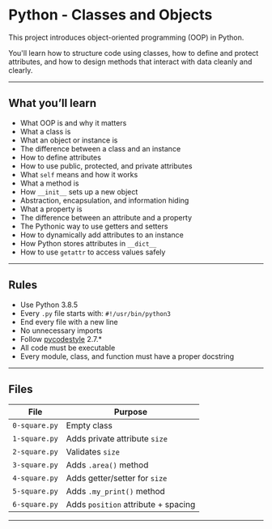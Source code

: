 # Python - Classes and Objects

This project introduces object-oriented programming (OOP) in Python.

You'll learn how to structure code using classes, how to define and protect attributes, and how to design methods that interact with data cleanly and clearly.

---

## What you’ll learn

- What OOP is and why it matters
- What a class is
- What an object or instance is
- The difference between a class and an instance
- How to define attributes
- How to use public, protected, and private attributes
- What `self` means and how it works
- What a method is
- How `__init__` sets up a new object
- Abstraction, encapsulation, and information hiding
- What a property is
- The difference between an attribute and a property
- The Pythonic way to use getters and setters
- How to dynamically add attributes to an instance
- How Python stores attributes in `__dict__`
- How to use `getattr` to access values safely

---

## Rules

- Use Python 3.8.5
- Every `.py` file starts with: `#!/usr/bin/python3`
- End every file with a new line
- No unnecessary imports
- Follow [pycodestyle](https://pypi.org/project/pycodestyle/) 2.7.*
- All code must be executable
- Every module, class, and function must have a proper docstring

---

## Files

| File           | Purpose                             |
|----------------|-------------------------------------|
| `0-square.py`  | Empty class                         |
| `1-square.py`  | Adds private attribute `size`       |
| `2-square.py`  | Validates `size`                    |
| `3-square.py`  | Adds `.area()` method               |
| `4-square.py`  | Adds getter/setter for `size`       |
| `5-square.py`  | Adds `.my_print()` method           |
| `6-square.py`  | Adds `position` attribute + spacing |

---

